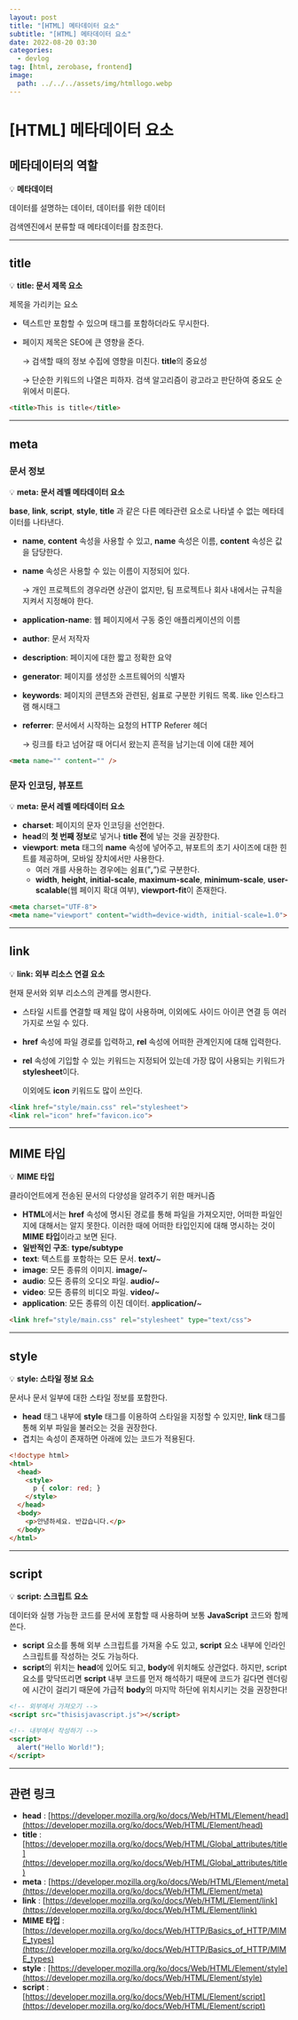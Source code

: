 ```yaml
---
layout: post
title: "[HTML] 메타데이터 요소"
subtitle: "[HTML] 메타데이터 요소"
date: 2022-08-20 03:30
categories:
  - devlog
tag: [html, zerobase, frontend]
image:
  path: ../../../assets/img/htmllogo.webp
---
```


# [HTML] 메타데이터 요소

## 메타데이터의 역할

💡 **메타데이터**

데이터를 설명하는 데이터, 데이터를 위한 데이터

검색엔진에서 분류할 때 메타데이터를 참조한다.

---

## title

💡 **title: 문서 제목 요소**

제목을 가리키는 요소

- 텍스트만 포함할 수 있으며 태그를 포함하더라도 무시한다.
- 페이지 제목은 SEO에 큰 영향을 준다.
    
    → 검색할 때의 정보 수집에 영향을 미친다. **title**의 중요성
    
    → 단순한 키워드의 나열은 피하자. 검색 알고리즘이 광고라고 판단하여 중요도 순위에서 미룬다.
    
```html
<title>This is title</title>
```

---

## meta

### 문서 정보

💡 **meta: 문서 레벨 메타데이터 요소**

**base**, **link**, **script**, **style**, **title** 과 같은 다른 메타관련 요소로 나타낼 수 없는 메타데이터를 나타낸다.

- **name**, **content** 속성을 사용할 수 있고, **name** 속성은 이름, **content** 속성은 값을 담당한다.
- **name** 속성은 사용할 수 있는 이름이 지정되어 있다.
    
    → 개인 프로젝트의 경우라면 상관이 없지만, 팀 프로젝트나 회사 내에서는 규칙을 지켜서 지정해야 한다.
    
- **application-name**: 웹 페이지에서 구동 중인 애플리케이션의 이름
- **author**: 문서 저작자
- **description**: 페이지에 대한 짧고 정확한 요약
- **generator**: 페이지를 생성한 소프트웨어의 식별자
- **keywords**: 페이지의 콘텐츠와 관련된, 쉼표로 구분한 키워드 목록. like 인스타그램 해시태그
- **referrer**: 문서에서 시작하는 요청의 HTTP Referer 헤더
    
    → 링크를 타고 넘어갈 때 어디서 왔는지 흔적을 남기는데 이에 대한 제어
    
```html
<meta name="" content="" />
```

### 문자 인코딩, 뷰포트

💡 **meta: 문서 레벨 메타데이터 요소**

- **charset**: 페이지의 문자 인코딩을 선언한다.
- **head**의 **첫 번째 정보**로 넣거나 **title 전**에 넣는 것을 권장한다.
- **viewport**: **meta** 태그의 **name** 속성에 넣어주고, 뷰포트의 초기 사이즈에 대한 힌트를 제공하며, 모바일 장치에서만 사용한다.
    - 여러 개를 사용하는 경우에는 쉼표(”**,**”)로 구분한다.
    - **width**, **height**, **initial-scale**, **maximum-scale**, **minimum-scale**, **user-scalable**(웹 페이지 확대 여부), **viewport-fit**이 존재한다.

```html
<meta charset="UTF-8">
<meta name="viewport" content="width=device-width, initial-scale=1.0">
```

---

## link

💡 **link: 외부 리소스 연결 요소**

현재 문서와 외부 리소스의 관계를 명시한다.

- 스타일 시트를 연결할 때 제일 많이 사용하며, 이외에도 사이드 아이콘 연결 등 여러가지로 쓰일 수 있다.
- **href** 속성에 파일 경로를 입력하고, **rel** 속성에 어떠한 관계인지에 대해 입력한다.
- **rel** 속성에 기입할 수 있는 키워드는 지정되어 있는데 가장 많이 사용되는 키워드가 **stylesheet**이다.
    
    이외에도 **icon** 키워드도 많이 쓰인다.
    

```html
<link href="style/main.css" rel="stylesheet">
<link rel="icon" href="favicon.ico">
```

---

## MIME 타입

💡 **MIME 타입**

클라이언트에게 전송된 문서의 다양성을 알려주기 위한 매커니즘

- **HTML**에서는 **href** 속성에 명시된 경로를 통해 파일을 가져오지만, 어떠한 파일인지에 대해서는 알지 못한다. 이러한 때에 어떠한 타입인지에 대해 명시하는 것이 **MIME 타입**이라고 보면 된다.
- **일반적인 구조**: **type/subtype**
- **text**: 텍스트를 포함하는 모든 문서. **text/**~
- **image**: 모든 종류의 이미지. **image/**~
- **audio**: 모든 종류의 오디오 파일. **audio/**~
- **video**: 모든 종류의 비디오 파일. **video/**~
- **application**: 모든 종류의 이진 데이터. **application/**~

```html
<link href="style/main.css" rel="stylesheet" type="text/css">
```

---

## style

💡 **style: 스타일 정보 요소**

문서나 문서 일부에 대한 스타일 정보를 포함한다.

- **head** 태그 내부에 **style** 태그를 이용하여 스타일을 지정할 수 있지만, **link** 태그를 통해 외부 파일을 불러오는 것을 권장한다.
- 겹치는 속성이 존재하면 아래에 있는 코드가 적용된다.

```html
<!doctype html>
<html>
  <head>
    <style>
      p { color: red; }
    </style>
  </head>
  <body>
    <p>안녕하세요. 반갑습니다.</p>
  </body>
</html>
```

---

## script

💡 **script: 스크립트 요소**

데이터와 실행 가능한 코드를 문서에 포함할 때 사용하며 보통 **JavaScript** 코드와 함께 쓴다.

- **script** 요소를 통해 외부 스크립트를 가져올 수도 있고, **script** 요소 내부에 인라인 스크립트를 작성하는 것도 가능하다.
- **script**의 위치는 **head**에 있어도 되고, **body**에 위치해도 상관없다. 하지만, script 요소를 맞닥뜨리면 **script** 내부 코드를 먼저 해석하기 때문에 코드가 길다면 렌더링에 시간이 걸리기 때문에 가급적 **body**의 마지막 하단에 위치시키는 것을 권장한다!

```html
<!-- 외부에서 가져오기 -->
<script src="thisisjavascript.js"></script>

<!-- 내부에서 작성하기 -->
<script>
  alert("Hello World!");
</script>
```

---

## 관련 링크

- **head** : [https://developer.mozilla.org/ko/docs/Web/HTML/Element/head](https://developer.mozilla.org/ko/docs/Web/HTML/Element/head)
- **title** : [https://developer.mozilla.org/ko/docs/Web/HTML/Global_attributes/title](https://developer.mozilla.org/ko/docs/Web/HTML/Global_attributes/title)
- **meta** : [https://developer.mozilla.org/ko/docs/Web/HTML/Element/meta](https://developer.mozilla.org/ko/docs/Web/HTML/Element/meta)
- **link** : [https://developer.mozilla.org/ko/docs/Web/HTML/Element/link](https://developer.mozilla.org/ko/docs/Web/HTML/Element/link)
- **MIME 타입** : [https://developer.mozilla.org/ko/docs/Web/HTTP/Basics_of_HTTP/MIME_types](https://developer.mozilla.org/ko/docs/Web/HTTP/Basics_of_HTTP/MIME_types)
- **style** : [https://developer.mozilla.org/ko/docs/Web/HTML/Element/style](https://developer.mozilla.org/ko/docs/Web/HTML/Element/style)
- **script** : [https://developer.mozilla.org/ko/docs/Web/HTML/Element/script](https://developer.mozilla.org/ko/docs/Web/HTML/Element/script)